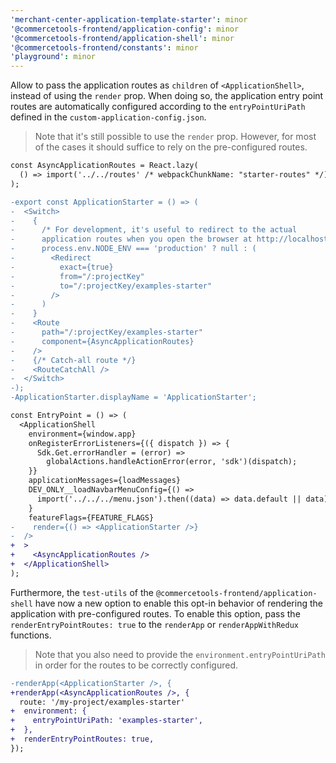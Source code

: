 ```yaml
---
'merchant-center-application-template-starter': minor
'@commercetools-frontend/application-config': minor
'@commercetools-frontend/application-shell': minor
'@commercetools-frontend/constants': minor
'playground': minor
---
```


Allow to pass the application routes as `children` of `<ApplicationShell>`, instead of using the `render` prop.
When doing so, the application entry point routes are automatically configured according to the `entryPointUriPath` defined in the `custom-application-config.json`.

> Note that it's still possible to use the `render` prop. However, for most of the cases it should suffice to rely on the pre-configured routes.

```diff
const AsyncApplicationRoutes = React.lazy(
  () => import('../../routes' /* webpackChunkName: "starter-routes" */)
);

-export const ApplicationStarter = () => (
-  <Switch>
-    {
-      /* For development, it's useful to redirect to the actual
-      application routes when you open the browser at http://localhost:3001 */
-      process.env.NODE_ENV === 'production' ? null : (
-        <Redirect
-          exact={true}
-          from="/:projectKey"
-          to="/:projectKey/examples-starter"
-        />
-      )
-    }
-    <Route
-      path="/:projectKey/examples-starter"
-      component={AsyncApplicationRoutes}
-    />
-    {/* Catch-all route */}
-    <RouteCatchAll />
-  </Switch>
-);
-ApplicationStarter.displayName = 'ApplicationStarter';

const EntryPoint = () => (
  <ApplicationShell
    environment={window.app}
    onRegisterErrorListeners={({ dispatch }) => {
      Sdk.Get.errorHandler = (error) =>
        globalActions.handleActionError(error, 'sdk')(dispatch);
    }}
    applicationMessages={loadMessages}
    DEV_ONLY__loadNavbarMenuConfig={() =>
      import('../../../menu.json').then((data) => data.default || data)
    }
    featureFlags={FEATURE_FLAGS}
-    render={() => <ApplicationStarter />}
-  />
+  >
+    <AsyncApplicationRoutes />
+  </ApplicationShell>
);
```

Furthermore, the `test-utils` of the `@commercetools-frontend/application-shell` have now a new option to enable this opt-in behavior of rendering the application with pre-configured routes.
To enable this option, pass the `renderEntryPointRoutes: true` to the `renderApp` or `renderAppWithRedux` functions.

> Note that you also need to provide the `environment.entryPointUriPath` in order for the routes to be correctly configured.

```diff
-renderApp(<ApplicationStarter />, {
+renderApp(<AsyncApplicationRoutes />, {
  route: '/my-project/examples-starter'
+  environment: {
+    entryPointUriPath: 'examples-starter',
+  },
+  renderEntryPointRoutes: true,
});
```
